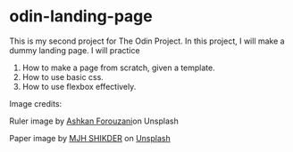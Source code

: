 # odin-landing-page

This is my second project for The Odin Project. In this project, I will
make a dummy landing page. I will practice

1. How to make a page from scratch, given a template.
2. How to use basic css.
3. How to use flexbox effectively.

Image credits:

Ruler image by <a href="https://unsplash.com/photos/blue-pen-on-black-surface-11YQuWPQ9Bw">Ashkan Forouzani</a>on Unsplash

Paper image by <a href="https://unsplash.com/@mjh_shikder?utm_content=creditCopyText&utm_medium=referral&utm_source=unsplash">MJH SHIKDER</a> on <a href="https://unsplash.com/photos/white-printer-paper-on-white-surface-sWaBlk7OWrE?utm_content=creditCopyText&utm_medium=referral&utm_source=unsplash">Unsplash</a>
      